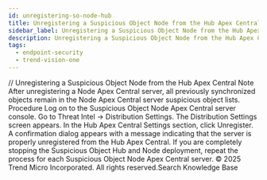 ```yaml
---
id: unregistering-so-node-hub
title: Unregistering a Suspicious Object Node from the Hub Apex Central
sidebar_label: Unregistering a Suspicious Object Node from the Hub Apex Central
description: Unregistering a Suspicious Object Node from the Hub Apex Central
tags:
  - endpoint-security
  - trend-vision-one
---
```


/*<![CDATA[*/ $('#title').html($('meta[name=map-description]').attr('content')); /*]]>*/ Unregistering a Suspicious Object Node from the Hub Apex Central Note After unregistering a Node Apex Central server, all previously synchronized objects remain in the Node Apex Central server suspicious object lists. Procedure Log on to the Suspicious Object Node Apex Central server console. Go to Threat Intel → Distribution Settings. The Distribution Settings screen appears. In the Hub Apex Central Settings section, click Unregister. A confirmation dialog appears with a message indicating that the server is properly unregistered from the Hub Apex Central. If you are completely stopping the Suspicious Object Hub and Node deployment, repeat the process for each Suspicious Object Node Apex Central server. © 2025 Trend Micro Incorporated. All rights reserved.Search Knowledge Base